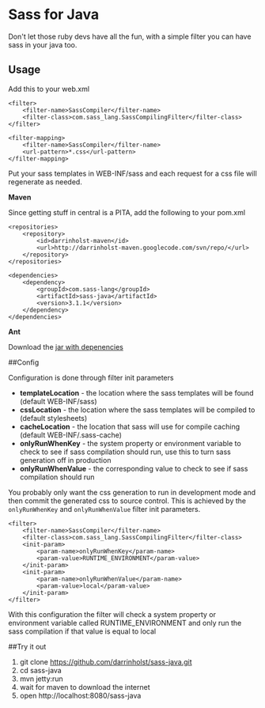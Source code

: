 # Sass for Java

Don't let those ruby devs have all the fun, with a simple filter you can
have sass in your java too.

## Usage

Add this to your web.xml

    <filter>
        <filter-name>SassCompiler</filter-name>
        <filter-class>com.sass_lang.SassCompilingFilter</filter-class>
    </filter>

    <filter-mapping>
        <filter-name>SassCompiler</filter-name>
        <url-pattern>*.css</url-pattern>
    </filter-mapping>

Put your sass templates in WEB-INF/sass and each request for a css
file will regenerate as needed.

**Maven**

Since getting stuff in central is a PITA, add the following to your
pom.xml

    <repositories>
        <repository>
            <id>darrinholst-maven</id>
            <url>http://darrinholst-maven.googlecode.com/svn/repo/</url>
        </repository>
    </repositories>

    <dependencies>
        <dependency>
            <groupId>com.sass-lang</groupId>
            <artifactId>sass-java</artifactId>
            <version>3.1.1</version>
        </dependency>
    </dependencies>

**Ant**

Download the [jar with depenencies](http://darrinholst-maven.googlecode.com/svn/repo/com/sass-lang/sass-java/3.1.1/sass-java-3.1.1-jar-with-dependencies.jar)

##Config

Configuration is done through filter init parameters

* **templateLocation** - the location where the sass templates will be
  found (default WEB-INF/sass)
* **cssLocation** - the location where the sass templates will be
  compiled to (default stylesheets)
* **cacheLocation** - the location that sass will use for compile
  caching (default WEB-INF/.sass-cache)
* **onlyRunWhenKey** - the system property or environment variable to
  check to see if sass compilation should run, use this to turn sass
  generation off in production
* **onlyRunWhenValue** - the corresponding value to check to see if sass
  compilation should run

You probably only want the css generation to run in development mode and
then commit the generated css to source control. This is achieved by the
`onlyRunWhenKey` and `onlyRunWhenValue` filter init parameters.

    <filter>
        <filter-name>SassCompiler</filter-name>
        <filter-class>com.sass_lang.SassCompilingFilter</filter-class>
        <init-param>
            <param-name>onlyRunWhenKey</param-name>
            <param-value>RUNTIME_ENVIRONMENT</param-value>
        </init-param>
        <init-param>
            <param-name>onlyRunWhenValue</param-name>
            <param-value>local</param-value>
        </init-param>
    </filter>

With this configuration the filter will check a system property or
environment variable called RUNTIME_ENVIRONMENT and only run the sass
compilation if that value is equal to local

##Try it out
1. git clone https://github.com/darrinholst/sass-java.git
2. cd sass-java
3. mvn jetty:run
4. wait for maven to download the internet
5. open http://localhost:8080/sass-java
